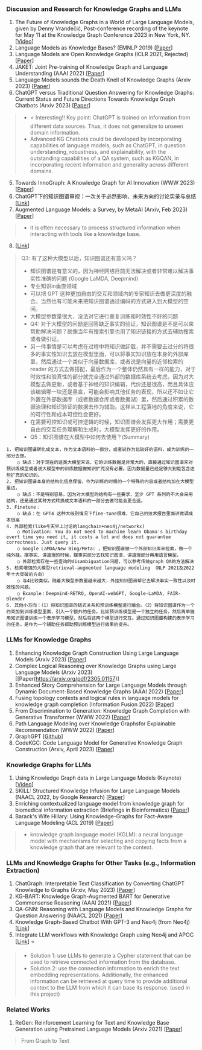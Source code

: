 ### Discussion and Research for Knowledge Graphs and LLMs
1. The Future of Knowledge Graphs in a World of Large Language Models, given by Denny Vrandečić, Post-conference recording of the keynote for May 11 at the Knowledge Graph Conference 2023 in New York, NY. [[Video](https://www.youtube.com/watch?v=WqYBx2gB6vA)]
2. Language Models as Knowledge Bases? (EMNLP 2019) [[Paper](https://aclanthology.org/D19-1250.pdf)]
3. Language Models are Open Knowledge Graphs (ICLR 2021, Rejected) [[Paper](https://openreview.net/forum?id=aRTRjVPkm-)]
4. JAKET: Joint Pre-training of Knowledge Graph and Language Understanding (AAAI 2022) [[Paper](https://ojs.aaai.org/index.php/AAAI/article/view/21417/21166)]
5. Language Models sounds the Death Knell of Knowledge Graphs (Arxiv 2023) [[Paper](https://arxiv.org/abs/2301.03980)]
6. ChatGPT versus Traditional Question Answering for Knowledge Graphs: Current Status and Future Directions Towards Knowledge Graph Chatbots (Arxiv 2023) [[Paper](https://arxiv.org/abs/2302.06466)]
> * ⭐ Interesting!! Key point: ChatGPT is trained on information from different data sources. Thus, it does not generalize to unseen domain information.
> * Advanced KG Chatbots could be developed by incorporating capabilities of language models, such as ChatGPT, in question understanding, robustness, and explainability, with the
outstanding capabilities of a QA system, such as KGQAN, in incorporating recent information and generality across different domains.
5. Towards InnoGraph: A Knowledge Graph for AI Innovation (WWW 2023) [[Paper](https://dl.acm.org/doi/pdf/10.1145/3543873.3587614)]
6. ChatGPT下的知识图谱审视：一次关于必然影响、未来方向的讨论实录与总结 [[Link](https://www.kuxai.com/article/814)]
7. Augmented Language Models: a Survey, by MetaAI (Arxiv, Feb 2023) [[Paper](https://arxiv.org/pdf/2302.07842.pdf)]
> * it is often necessary to process structured information when interacting with tools like a knowledge base.
8.  [[Link]()]
>   Q3: 有了这种大模型以后，知识图谱还有意义吗？
> * 知识图谱是有意义的，因为神经网络目前无法解决或者非常难以解决事实性准确的问题 (Google LaMDA, Deepmind)
> * 专业知识in垂直领域
> * 可以把 GPT 这种更加自由的交互和领域内的专家知识去做更深度的融合。当然也有可能未来把知识图谱通过编码的方式进入到大模型的空间。
> * 大模型参数量很大，没法对它进行重复训练和时效性不好的问题
> * Q4: 对于大模型的问题是回答缺乏事实的验证，知识图谱是不是可以来帮助解决问题？就像当年有搜索引擎也用了知识链接的方式去辅助搜索或者做引证。
> * 另一件事情是可以考虑在过程中将知识做卸载，并不需要去过分的将很多的事实性知识去放在模型里面，可以将事实知识放在本身的外部库里，然后通过一个类似于向量数据库，或者说是向量的近邻检索的 reader 的方式去做搭配，最后作为一个整体仍然具有一样的能力，对于时效性和验真性的部分就完全通过外部的数据库系统去考虑。因为对大模型去做更新，或者基于神经的知识编辑，代价还是很高，而且具体应该编辑哪一块还是黑盒，可能会影响其他任务的表现，所以还不如让它外置在外部数据库（或者数据仓库或者数据湖）里，然后通过积累的数据治理和知识验证的数据去作为辅助。这样从工程落地的角度来说，它的可行性和成本可控性会更好。
> * 在需要可控知识或可控逻辑的时候，知识图谱会发挥更大作用；需要更自由的交互任务理解和生成时，大模型发挥更好的作用。
> * Q5：知识图谱在大模型中如何去使用？(Summary)

	1. 把知识图谱转化成文本，作为文本语料的一部分，或者说作为比较好的语料，成为训练的一部分去做。
		○ 缺点：对于现在的这类大模型来说，它的训练数据是非常大的，直接通过知识图谱来对预训练模型或者说大模型中的训练数据做知识扩充没有必要。因为数据量已经足够大到能包含这些扩充的知识的。
	2. 把知识图谱本身的结构化信息保留，作为训练的时候的一个特殊的内容或者结构加在大模型里边，
		○ 缺点：不是特别容易，因为对大模型的结构有一些要求，至少 GPT 系列的不大会采用结构，还是通过某种方式转换成文本语料的一部分去做可能会更合适。
	3. Finetune：
		○ 缺点：在 GPT4 这种大级别情况下fine-tune很难，它自己的技术报告里面讲微调成本很高
	4. 外部检索(like今天早上讨论的langchain+neo4j/networkx)
		○ Motivation: You do not need to machine learn Obama's birthday evert time you need it, it costs a lot and does not guarantee correctness. Just query it.
		○ Google LaMDA/New Bing/Meta: ，把知识图谱做一个外部知识库来检索，做一个纯外挂。摆事实、讲道理的时候，摆事实部分去找知识图谱，讲道理部分再用语言模型。
		○ 外部检索存在一些查询的disambiguation问题，可以参考传统graph QA的方法解决
	5. 检索增强的大模型retrieval-augmented language modeling （NLP 2021及2022年十大突破的方向）
		○ 与4比较类似。随着大模型参数量越来越大，外挂知识图谱帮它去解决事实一致性以及时效性的问题。
		○ Example：Deepmind-RETRO, OpenAI-webGPT, Google-LaMDA, FAIR-Blender
	6. 其他小方向：（1）将知识图谱的链式关系和预训练模型进行融合。（2）将知识图谱作为一个约束加到训练模型里面，引入一个额外的任务。比如预训练模型是一个独立的任务，然后再单独用知识图谱训练一个表示学习模型，然后将这两个模型进行交互。通过知识图谱构建的表示学习的任务，是作为一个辅助任务帮助预训练模型进行效果的提升。

### LLMs for Knowledge Graphs
1. Enhancing Knowledge Graph Construction Using Large Language Models (Arxiv 2023) [[Paper](https://arxiv.org/pdf/2305.04676.pdf)]
2. Complex Logical Reasoning over Knowledge Graphs using Large Language Models (Arxiv 2023) [[Paper(https://arxiv.org/pdf/2305.01157)]
3. Enhanced Story Comprehension for Large Language Models through Dynamic Document-Based Knowledge Graphs (AAAI 2022) [[Paper](https://cdn.aaai.org/ojs/21286/21286-13-25299-1-2-20220628.pdf)]
4. Fusing topology contexts and logical rules in language models for knowledge graph completion (Information Fusion 2022) [[Paper](https://www.sciencedirect.com/science/article/pii/S1566253522001592)]
5. From Discrimination to Generation: Knowledge Graph Completion with Generative Transformer (WWW 2022) [[Paper](https://dl.acm.org/doi/pdf/10.1145/3487553.3524238)]
6. Path Language Modeling over Knowledge Graphsfor Explainable Recommendation (WWW 2022) [[Paper](https://dl.acm.org/doi/abs/10.1145/3485447.3511937)]
7. GraphGPT [[Github](https://github.com/varunshenoy/GraphGPT)]
8. CodeKGC: Code Language Model for Generative Knowledge Graph Construction (Arxiv, April 2023) [[Paper](https://arxiv.org/abs/2304.09048)]

### Knowledge Graphs for LLMs
1. Using Knowledge Graph data in Large Language Models (Keynote) [[Video](https://www.youtube.com/watch?v=SHHHJXwHeWM)]
2. SKILL: Structured Knowledge Infusion for Large Language Models (NAACL 2022, by Google Research) [[Paper](https://aclanthology.org/2022.naacl-main.113.pdf)]
3. Enriching contextualized language model from knowledge graph for biomedical information extraction (Briefings in Bioinformatics) [[Paper](https://academic.oup.com/bib/article/22/3/bbaa110/5854405)]
4. Barack's Wife Hillary: Using Knowledge-Graphs for Fact-Aware Language Modeling (ACL 2019) [[Paper](https://arxiv.org/pdf/1906.07241.pdf)]
> * knowledge graph language model (KGLM): a neural language model with mechanisms for selecting and copying facts from a knowledge graph that are relevant to the context.

### LLMs and Knowledge Graphs for Other Tasks (e.g., Information Extraction)
1. ChatGraph: Interpretable Text Classification by Converting ChatGPT Knowledge to Graphs (Arxiv, May 2023) [[Paper](https://arxiv.org/pdf/2305.03513.pdf)]
2. KG-BART: Knowledge Graph-Augmented BART for Generative Commonsense Reasoning (AAAI 2021) [[Paper](https://ojs.aaai.org/index.php/AAAI/article/view/16796)]
3. QA-GNN: Reasoning with Language Models and Knowledge Graphs for Question Answering (NAACL 2021) [[Paper](https://aclanthology.org/2021.naacl-main.45/)]
4. Knowledge Graph-Based Chatbot With GPT-3 and Neo4j (from Neo4j) [[Link](https://neo4j.com/developer-blog/knowledge-graph-based-chatbot-with-gpt-3-and-neo4j/)]
5. Integrate LLM workflows with Knowledge Graph using Neo4j and APOC [[Link](https://towardsdatascience.com/integrate-llm-workflows-with-knowledge-graph-using-neo4j-and-apoc-27ef7e9900a2)] ⭐
> * Solution 1: use LLMs to generate a Cypher statement that can be used to retrieve connected information from the database.
> * Solution 2: use the connection information to enrich the text embedding representations. Additionally, the enhanced information can be retrieved at query time to provide additional context to the LLM from which it can base its response. (used in this project)

### Related Works
1. ReGen: Reinforcement Learning for Text and Knowledge Base Generation using Pretrained Language Models (Arxiv 2021) [[Paper](https://arxiv.org/pdf/2108.12472.pdf)]
> From Graph to Text




